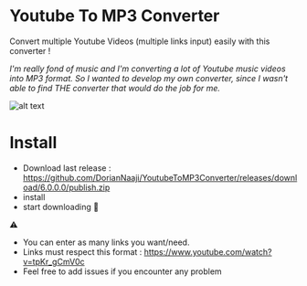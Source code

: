 # Youtube To MP3 Converter

Convert multiple Youtube Videos (multiple links input) easily with this converter !


_I'm really fond of music and I'm converting a lot of Youtube music videos into MP3 format.
So I wanted to develop my own converter, since I wasn't able to find THE converter that would do the job for me._

![alt text](https://github.com/DorianNaaji/YoutubeToMP3Converter/blob/master/ui.png "User interface")



# Install

* Download last release : https://github.com/DorianNaaji/YoutubeToMP3Converter/releases/download/6.0.0.0/publish.zip
* install
* start downloading 🎉

⚠
+ You can enter as many links you want/need.
+ Links must respect this format : https://www.youtube.com/watch?v=tpKr_gCmV0c
+ Feel free to add issues if you encounter any problem
